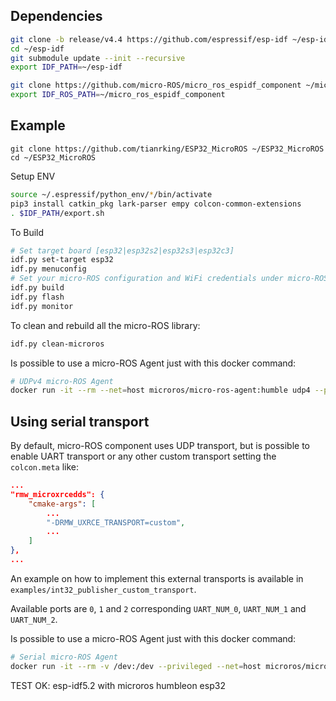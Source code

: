## Dependencies

```bash
git clone -b release/v4.4 https://github.com/espressif/esp-idf ~/esp-idf
cd ~/esp-idf
git submodule update --init --recursive
export IDF_PATH=~/esp-idf

git clone https://github.com/micro-ROS/micro_ros_espidf_component ~/micro_ros_espidf_component
export IDF_ROS_PATH=~/micro_ros_espidf_component
```

## Example

```
git clone https://github.com/tianrking/ESP32_MicroROS ~/ESP32_MicroROS
cd ~/ESP32_MicroROS
```

Setup ENV

```bash
source ~/.espressif/python_env/*/bin/activate
pip3 install catkin_pkg lark-parser empy colcon-common-extensions
. $IDF_PATH/export.sh
```

To Build 

```bash
# Set target board [esp32|esp32s2|esp32s3|esp32c3]
idf.py set-target esp32
idf.py menuconfig
# Set your micro-ROS configuration and WiFi credentials under micro-ROS Settings
idf.py build
idf.py flash
idf.py monitor
```

To clean and rebuild all the micro-ROS library:

```bash
idf.py clean-microros
```

Is possible to use a micro-ROS Agent just with this docker command:

```bash
# UDPv4 micro-ROS Agent
docker run -it --rm --net=host microros/micro-ros-agent:humble udp4 --port 8888 -v6
```

## Using serial transport

By default, micro-ROS component uses UDP transport, but is possible to enable UART transport or any other custom transport setting the `colcon.meta` like:

```json
...
"rmw_microxrcedds": {
    "cmake-args": [
        ...
        "-DRMW_UXRCE_TRANSPORT=custom",
        ...
    ]
},
...
```

An example on how to implement this external transports is available in `examples/int32_publisher_custom_transport`.

Available ports are `0`, `1` and `2` corresponding `UART_NUM_0`, `UART_NUM_1` and `UART_NUM_2`.

Is possible to use a micro-ROS Agent just with this docker command:

```bash
# Serial micro-ROS Agent
docker run -it --rm -v /dev:/dev --privileged --net=host microros/micro-ros-agent:humble serial --dev [YOUR BOARD PORT] -v6
```


TEST OK:
esp-idf5.2 with microros humbleon esp32
